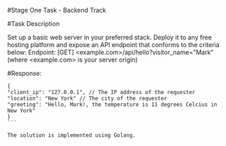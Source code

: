 #Stage One Task - Backend Track

#Task Description

Set up a basic web server in your preferred stack. Deploy it to any free hosting platform and expose an API endpoint that conforms to the criteria below:
Endpoint: [GET] <example.com>/api/hello?visitor_name="Mark" (where <example.com> is your server origin)

#Response:
````
{
"client_ip": "127.0.0.1", // The IP address of the requester
"location": "New York" // The city of the requester
"greeting": "Hello, Mark!, the temperature is 11 degrees Celcius in New York"
}
```

The solution is implemented using Golang.